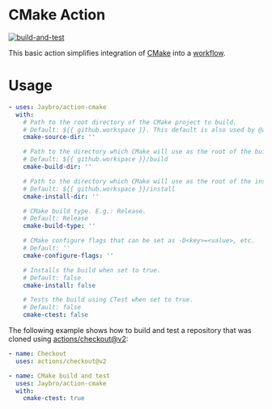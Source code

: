 # CMake Action

[![build-and-test](https://github.com/Jaybro/action-cmake/workflows/build-and-test/badge.svg)](https://github.com/Jaybro/action-cmake/actions?query=workflow%3Abuild-and-test)

This basic action simplifies integration of [CMake](https://cmake.org/) into a [workflow](https://docs.github.com/en/actions/learn-github-actions/workflow-syntax-for-github-actions).

# Usage

```yaml
- uses: Jaybro/action-cmake
  with:
    # Path to the root directory of the CMake project to build.
    # Default: ${{ github.workspace }}. This default is also used by @actions/checkout@v2.
    cmake-source-dir: ''

    # Path to the directory which CMake will use as the root of the build directory.
    # Default: ${{ github.workspace }}/build
    cmake-build-dir: ''

    # Path to the directory which CMake will use as the root of the install directory. Overrides the installation prefix, CMAKE_INSTALL_PREFIX.
    # Default: ${{ github.workspace }}/install
    cmake-install-dir: ''

    # CMake build type. E.g.: Release.
    # Default: Release
    cmake-build-type: ''

    # CMake configure flags that can be set as -D<key>=<value>, etc.
    # Default: ''
    cmake-configure-flags: ''

    # Installs the build when set to true.
    # Default: false
    cmake-install: false

    # Tests the build using CTest when set to true.
    # Default: false
    cmake-ctest: false
```

The following example shows how to build and test a repository that was cloned using [actions/checkout@v2](https://github.com/actions/checkout):

```yaml
- name: Checkout
  uses: actions/checkout@v2

- name: CMake build and test
  uses: Jaybro/action-cmake
  with:
    cmake-ctest: true
```
